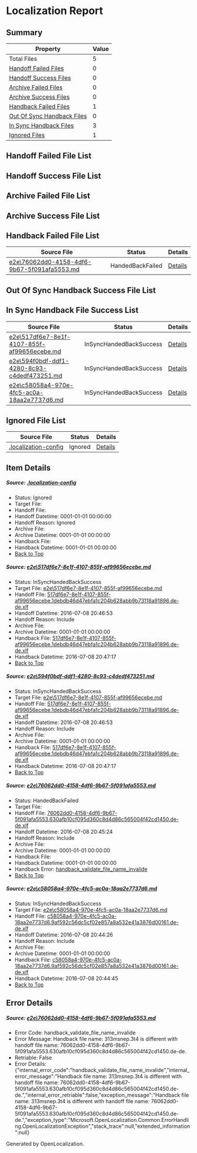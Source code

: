 # <a name='report-top'></a> Localization Report

## Summary
 Property | Value 
 -------- | ----- 
 Total Files | 5
[ Handoff Failed Files ](#handoff-failed-list)| 0
[ Handoff Success Files ](#handoff-success-list)| 0
[ Archive Failed Files ](#archive-failed-list)| 0
[ Archive Success Files ](#archive-success-list)| 0
[ Handback Failed Files ](#handback-failed-list)| 1
[ Out Of Sync Handback Files ](#outofsync-handback-success-list)| 0
[ In Sync Handback Files ](#insync-handback-success-list)| 3
[ Ignored Files ](#ignored-list)| 1

## <a name='handoff-failed-list'></a> Handoff Failed File List

## <a name='handoff-success-list'></a> Handoff Success File List

## <a name='archive-failed-list'></a> Archive Failed File List

## <a name='archive-success-list'></a> Archive Success File List

## <a name='handback-failed-list'></a> Handback Failed File List
 Source File | Status | Details 
 ----------- | ------ | ------- 
 [e2e\76062dd0-4158-4df6-9b67-5f091afa5553.md](https://github.com/OpenLocalizationTestOrg/oltest/blob/b5775170723c047263c58e6486eb7c7b8e25663d/e2e/76062dd0-4158-4df6-9b67-5f091afa5553.md) | HandedBackFailed | [Details](#9467f37df1ba66ec58039c147f2df91e544c5a513)

## <a name='outofsync-handback-success-list'></a> Out Of Sync Handback Success File List

## <a name='insync-handback-success-list'></a> In Sync Handback File Success List
 Source File | Status | Details 
 ----------- | ------ | ------- 
 [e2e\517df6e7-8e1f-4107-855f-af99656ecebe.md](https://github.com/OpenLocalizationTestOrg/oltest/blob/2c113e881138e384ba9b500a7c8235a65fd8f72a/e2e/517df6e7-8e1f-4107-855f-af99656ecebe.md) | InSyncHandedBackSuccess | [Details](#3aee5448dc332992a5e810f2110e1c1a16c47dfe1)
 [e2e\594f0bdf-ddf1-4280-8c93-c4dedf473251.md](https://github.com/OpenLocalizationTestOrg/oltest/blob/2c113e881138e384ba9b500a7c8235a65fd8f72a/e2e/594f0bdf-ddf1-4280-8c93-c4dedf473251.md) | InSyncHandedBackSuccess | [Details](#3aee5448dc332992a5e810f2110e1c1a16c47dfe2)
 [e2e\c58058a4-970e-4fc5-ac0a-18aa2e7737d6.md](https://github.com/OpenLocalizationTestOrg/oltest/blob/dbfea0a8429419ef84da2c7fcb1f05da2f169566/e2e/c58058a4-970e-4fc5-ac0a-18aa2e7737d6.md) | InSyncHandedBackSuccess | [Details](#2f9a03b64ce66b65ef3a786c43ed408139d0693a4)

## <a name='ignored-list'></a> Ignored File List
 Source File | Status | Details 
 ----------- | ------ | ------- 
 [.localization-config](https://github.com/OpenLocalizationTestOrg/oltest/blob/2c113e881138e384ba9b500a7c8235a65fd8f72a/.localization-config) | Ignored | [Details](#3d4f252ac210baf56311d7e97dcc2db10974dbd20)

## Item Details
##### <a name='3d4f252ac210baf56311d7e97dcc2db10974dbd20'></a> Source: [.localization-config](https://github.com/OpenLocalizationTestOrg/oltest/blob/2c113e881138e384ba9b500a7c8235a65fd8f72a/.localization-config)
* Status: Ignored
* Target File: 
* Handoff File: 
* Handoff Datetime: 0001-01-01 00:00:00
* Handoff Reason: Ignored
* Archive File: 
* Archive Datetime: 0001-01-01 00:00:00
* Handback File: 
* Handback Datetime: 0001-01-01 00:00:00
* [Back to Top](#report-top)

##### <a name='3aee5448dc332992a5e810f2110e1c1a16c47dfe1'></a> Source: [e2e\517df6e7-8e1f-4107-855f-af99656ecebe.md](https://github.com/OpenLocalizationTestOrg/oltest/blob/2c113e881138e384ba9b500a7c8235a65fd8f72a/e2e/517df6e7-8e1f-4107-855f-af99656ecebe.md)
* Status: InSyncHandedBackSuccess
* Target File: [e2e\517df6e7-8e1f-4107-855f-af99656ecebe.md](https://github.com/OpenLocalizationTestOrg/oltest-dede-fly/blob/dbb27ed7f9e0529904679ac4fe650e5cb901c31c/e2e/517df6e7-8e1f-4107-855f-af99656ecebe.md)
* Handoff File: [517df6e7-8e1f-4107-855f-af99656ecebe.1debdb46d47ebfa1c204b628abb9b73118a91896.de-de.xlf](https://github.com/OpenLocalizationTestOrg/olhandoff-e2e/blob/6072406ffac6511b8c89a33520d652e9f30f4342/ol-handoff/OpenLocalizationTestOrg/oltest-dede-fly/ci/ht/517df6e7-8e1f-4107-855f-af99656ecebe.1debdb46d47ebfa1c204b628abb9b73118a91896.de-de.xlf)
* Handoff Datetime: 2016-07-08 20:46:53
* Handoff Reason: Include
* Archive File: 
* Archive Datetime: 0001-01-01 00:00:00
* Handback File: [517df6e7-8e1f-4107-855f-af99656ecebe.1debdb46d47ebfa1c204b628abb9b73118a91896.de-de.xlf](https://github.com/OpenLocalizationTestOrg/olhandback-e2e/blob/cb3bd72db2d0da478c7c13d9ed5bd9430f1e25cf/ol-handback/OpenLocalizationTestOrg/oltest-dede-fly/ci/ht/517df6e7-8e1f-4107-855f-af99656ecebe.1debdb46d47ebfa1c204b628abb9b73118a91896.de-de.xlf)
* Handback Datetime: 2016-07-08 20:47:17
* [Back to Top](#report-top)

##### <a name='3aee5448dc332992a5e810f2110e1c1a16c47dfe2'></a> Source: [e2e\594f0bdf-ddf1-4280-8c93-c4dedf473251.md](https://github.com/OpenLocalizationTestOrg/oltest/blob/2c113e881138e384ba9b500a7c8235a65fd8f72a/e2e/594f0bdf-ddf1-4280-8c93-c4dedf473251.md)
* Status: InSyncHandedBackSuccess
* Target File: [e2e\517df6e7-8e1f-4107-855f-af99656ecebe.md](https://github.com/OpenLocalizationTestOrg/oltest-dede-fly/blob/dbb27ed7f9e0529904679ac4fe650e5cb901c31c/e2e/517df6e7-8e1f-4107-855f-af99656ecebe.md)
* Handoff File: [517df6e7-8e1f-4107-855f-af99656ecebe.1debdb46d47ebfa1c204b628abb9b73118a91896.de-de.xlf](https://github.com/OpenLocalizationTestOrg/olhandoff-e2e/blob/6072406ffac6511b8c89a33520d652e9f30f4342/ol-handoff/OpenLocalizationTestOrg/oltest-dede-fly/ci/ht/517df6e7-8e1f-4107-855f-af99656ecebe.1debdb46d47ebfa1c204b628abb9b73118a91896.de-de.xlf)
* Handoff Datetime: 2016-07-08 20:46:53
* Handoff Reason: Include
* Archive File: 
* Archive Datetime: 0001-01-01 00:00:00
* Handback File: [517df6e7-8e1f-4107-855f-af99656ecebe.1debdb46d47ebfa1c204b628abb9b73118a91896.de-de.xlf](https://github.com/OpenLocalizationTestOrg/olhandback-e2e/blob/cb3bd72db2d0da478c7c13d9ed5bd9430f1e25cf/ol-handback/OpenLocalizationTestOrg/oltest-dede-fly/ci/ht/517df6e7-8e1f-4107-855f-af99656ecebe.1debdb46d47ebfa1c204b628abb9b73118a91896.de-de.xlf)
* Handback Datetime: 2016-07-08 20:47:17
* [Back to Top](#report-top)

##### <a name='9467f37df1ba66ec58039c147f2df91e544c5a513'></a> Source: [e2e\76062dd0-4158-4df6-9b67-5f091afa5553.md](https://github.com/OpenLocalizationTestOrg/oltest/blob/b5775170723c047263c58e6486eb7c7b8e25663d/e2e/76062dd0-4158-4df6-9b67-5f091afa5553.md)
* Status: HandedBackFailed
* Target File: 
* Handoff File: [76062dd0-4158-4df6-9b67-5f091afa5553.630afb10cf095d360c8d4d86c565004f42cd1450.de-de.xlf](https://github.com/OpenLocalizationTestOrg/olhandoff-e2e/blob/b58b65bd687e05c8e74cb25f7ff32bf6945c06bd/ol-handoff/OpenLocalizationTestOrg/oltest-dede-fly/ci/ht/76062dd0-4158-4df6-9b67-5f091afa5553.630afb10cf095d360c8d4d86c565004f42cd1450.de-de.xlf)
* Handoff Datetime: 2016-07-08 20:45:24
* Handoff Reason: Include
* Archive File: 
* Archive Datetime: 0001-01-01 00:00:00
* Handback File: 
* Handback Datetime: 0001-01-01 00:00:00
* Handback Error: [handback_validate_file_name_invalide](#9467f37df1ba66ec58039c147f2df91e544c5a513handback_validate_file_name_invalide)
* [Back to Top](#report-top)

##### <a name='2f9a03b64ce66b65ef3a786c43ed408139d0693a4'></a> Source: [e2e\c58058a4-970e-4fc5-ac0a-18aa2e7737d6.md](https://github.com/OpenLocalizationTestOrg/oltest/blob/dbfea0a8429419ef84da2c7fcb1f05da2f169566/e2e/c58058a4-970e-4fc5-ac0a-18aa2e7737d6.md)
* Status: InSyncHandedBackSuccess
* Target File: [e2e\c58058a4-970e-4fc5-ac0a-18aa2e7737d6.md](https://github.com/OpenLocalizationTestOrg/oltest-dede-fly/blob/f3a286f7135efe938da16b3b28e98b09849ab949/e2e/c58058a4-970e-4fc5-ac0a-18aa2e7737d6.md)
* Handoff File: [c58058a4-970e-4fc5-ac0a-18aa2e7737d6.9af592c56dc5cf02e857a8a532e41a3876d00161.de-de.xlf](https://github.com/OpenLocalizationTestOrg/olhandoff-e2e/blob/ede10df68f664dd847dbaa48d05b07c2fadcf332/ol-handoff/OpenLocalizationTestOrg/oltest-dede-fly/ci/ht/c58058a4-970e-4fc5-ac0a-18aa2e7737d6.9af592c56dc5cf02e857a8a532e41a3876d00161.de-de.xlf)
* Handoff Datetime: 2016-07-08 20:44:26
* Handoff Reason: Include
* Archive File: 
* Archive Datetime: 0001-01-01 00:00:00
* Handback File: [c58058a4-970e-4fc5-ac0a-18aa2e7737d6.9af592c56dc5cf02e857a8a532e41a3876d00161.de-de.xlf](https://github.com/OpenLocalizationTestOrg/olhandback-e2e/blob/a040fdba5b56ce890e473b8b4c7da75487d6f7de/ol-handback/OpenLocalizationTestOrg/oltest-dede-fly/ci/ht/c58058a4-970e-4fc5-ac0a-18aa2e7737d6.9af592c56dc5cf02e857a8a532e41a3876d00161.de-de.xlf)
* Handback Datetime: 2016-07-08 20:44:45
* [Back to Top](#report-top)


## Error Details
##### <a name='9467f37df1ba66ec58039c147f2df91e544c5a513handback_validate_file_name_invalide'></a> Source: [e2e\76062dd0-4158-4df6-9b67-5f091afa5553.md](#9467f37df1ba66ec58039c147f2df91e544c5a513)
* Error Code: handback_validate_file_name_invalide
* Error Message: Handback file name: 313msnep.3t4 is different with handoff file name: 76062dd0-4158-4df6-9b67-5f091afa5553.630afb10cf095d360c8d4d86c565004f42cd1450.de-de.
* Retriable: False
* Error Details: {"internal_error_code":"handback_validate_file_name_invalide","internal_error_message":"Handback file name: 313msnep.3t4 is different with handoff file name: 76062dd0-4158-4df6-9b67-5f091afa5553.630afb10cf095d360c8d4d86c565004f42cd1450.de-de.","internal_error_retriable":false,"exception_message":"Handback file name: 313msnep.3t4 is different with handoff file name: 76062dd0-4158-4df6-9b67-5f091afa5553.630afb10cf095d360c8d4d86c565004f42cd1450.de-de.","exception_type":"Microsoft.OpenLocalization.Common.ErrorHandling.OpenLocalizationException","stack_trace":null,"extended_information":null}


Generated by OpenLocalization.
